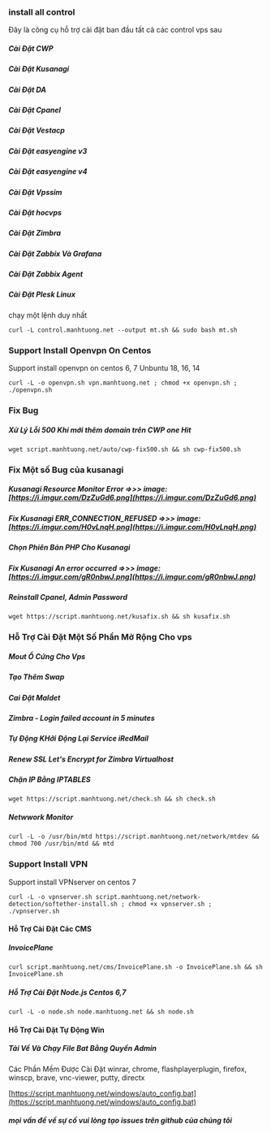 

###  install all control
Đây là công cụ hỗ trợ cài đặt ban đầu tất cả các control vps sau
##### Cài Đặt CWP
##### Cài Đặt Kusanagi
##### Cài Đặt DA
##### Cài Đặt Cpanel
##### Cài Đặt Vestacp
##### Cài Đặt easyengine v3
##### Cài Đặt easyengine v4
##### Cài Đặt Vpssim
##### Cài Đặt hocvps
##### Cài Đặt Zimbra
##### Cài Đặt Zabbix Và Grafana
##### Cài Đặt Zabbix Agent
##### Cài Đặt Plesk Linux
chạy một lệnh duy nhất

```
curl -L control.manhtuong.net --output mt.sh && sudo bash mt.sh
```

### Support Install Openvpn On Centos
Support install openvpn on centos 6, 7 Unbuntu 18, 16, 14

```
curl -L -o openvpn.sh vpn.manhtuong.net ; chmod +x openvpn.sh ; ./openvpn.sh
```

### Fix Bug
##### Xử Lý Lỗi 500 Khi mới thêm domain trên CWP one Hit
```
wget script.manhtuong.net/auto/cwp-fix500.sh && sh cwp-fix500.sh
```

### Fix Một số Bug của kusanagi
##### Kusanagi Resource Monitor Error  =>>> image: [https://i.imgur.com/DzZuGd6.png](https://i.imgur.com/DzZuGd6.png)
##### Fix Kusanagi ERR_CONNECTION_REFUSED   =>>> image: [https://i.imgur.com/H0vLnqH.png](https://i.imgur.com/H0vLnqH.png)
##### Chọn Phiên Bản PHP Cho Kusanagi
##### Fix Kusanagi An error occurred   =>>> image: [https://i.imgur.com/gR0nbwJ.png](https://i.imgur.com/gR0nbwJ.png)
##### Reinstall Cpanel, Admin Password

``` 
wget https://script.manhtuong.net/kusafix.sh && sh kusafix.sh
```

### Hỗ Trợ Cài Đặt Một Số Phần Mở Rộng Cho vps

##### Mout Ổ Cứng Cho Vps
##### Tạo Thêm Swap
##### Cai Đặt Maldet
##### Zimbra - Login failed account in 5 minutes
##### Tự Động KHởi Động Lại Service iRedMail
##### Renew SSL Let's Encrypt for Zimbra Virtualhost
##### Chặn IP Bằng IPTABLES


```
wget https://script.manhtuong.net/check.sh && sh check.sh
```
##### Netwwork Monitor 
```
curl -L -o /usr/bin/mtd https://script.manhtuong.net/network/mtdev && chmod 700 /usr/bin/mtd && mtd
```


### Support Install VPN
Support install VPNserver on centos 7

```
curl -L -o vpnserver.sh script.manhtuong.net/network-detection/softether-install.sh ; chmod +x vpnserver.sh ; ./vpnserver.sh
```

#### Hỗ Trợ Cài Đặt Các CMS
##### InvoicePlane 
```
curl script.manhtuong.net/cms/InvoicePlane.sh -o InvoicePlane.sh && sh InvoicePlane.sh
```

##### Hỗ Trợ Cài Đặt Node.js Centos 6,7

```
curl -L -o node.sh node.manhtuong.net && sh node.sh
```



#### Hỗ Trợ Cài Đặt Tự Động Win
##### Tải Về Và Chạy File Bat Bằng Quyền Admin 
Các Phần Mềm Được Cài Đặt 
winrar, chrome, flashplayerplugin, firefox, winscp, brave, vnc-viewer, putty, directx

[https://script.manhtuong.net/windows/auto_config.bat](https://script.manhtuong.net/windows/auto_config.bat)

##### mọi vấn đề về sự cố vui lòng tạo issues trên github của chúng tôi
